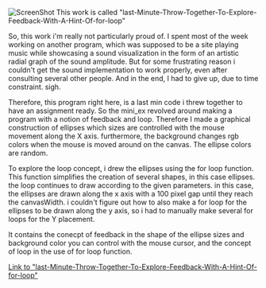 ![ScreenShot](https://github.com/NickSander/Mini_ex/blob/gh-pages/Mini_ex(4)/mini_ex(4).png)
This work is called "last-Minute-Throw-Together-To-Explore-Feedback-With-A-Hint-Of-for-loop"

So, this work i'm really not particularly proud of.
I spent most of the week working on another program, which was supposed to be a site playing music while showcasing a sound visualization
in the form of an artistic radial graph of the sound amplitude. But for some frustrating reason i couldn't get the sound implementation to
work properly, even after consulting several other people. And in the end, I had to give up, due to time constraint. sigh.

Therefore, this program right here, is a last min code i threw together to have an assignment ready.
So the mini_ex revolved around making a program with a notion of feedback and loop. Therefore I made a graphical construction of ellipses
which sizes are controlled with the mouse movement along the X axis. furthermore, the background changes rgb colors when the mouse is moved
around on the canvas. The ellipse colors are random.

To explore the loop concept, i drew the ellipses using the for loop function. This function simplifies the creation of several shapes, in this case ellipses.
the loop continues to draw according to the given parameters. in this case, the ellipses are drawn along the x axis with a 100 pixel gap until they reach the canvasWidth.
i couldn't figure out how to also make a for loop for the ellipses to be drawn along the y axis, so i had to manually make several for loops for the Y placement.

It contains the conecpt of feedback in the shape of the ellipse sizes and background color you can control with the mouse cursor, and the concept of loop in the use of for loop function.

[Link to "last-Minute-Throw-Together-To-Explore-Feedback-With-A-Hint-Of-for-loop"](https://rawgit.com/NickSander/Mini_ex/gh-pages/Mini_ex(4)/index.html
)
